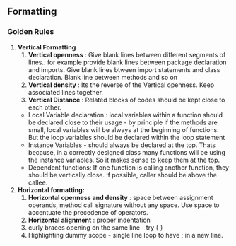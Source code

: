 ## Formatting
### Golden Rules
1. **Vertical Formatting**
    1. **Vertical openness** : Give blank lines between different segments of lines.. for example 
    provide blank lines between package declaration and imports. Give  blank lines btween import 
    statements and class declaration. Blank line between methods and so on
    2. **Vertical density** : Its the reverse of the Vertical openness. Keep associated lines 
    together.
    3. **Vertical Distance** : Related blocks of codes should be kept close to each other.  
      - Local Variable declaration : local variables within a function should be declared close to their 
      usage - by principle if the methods are small, local variables will be always at the beginning 
      of functions. But the loop variables should be declared within the loop statement
      - Instance Variables - should always be declared at the top. Thats because, in a correctly 
      designed class many functions will be using the instance variables. So it makes sense to keep 
      them at the top.
      - Dependent functions: If one function is calling another function, they should be vertically 
      close. If possible, caller should be above the callee.
2. **Horizontal formatting:**
    1. **Horizontal openness and density** : space between assignment operands, method call 
    signature without any space. Use space to accentuate the precedence of operators.
    2. **Horizontal alignment** : proper indentation
    3. curly braces opening on the same line - 
    try {
    }
    4. Highlighting dummy scope  - single line loop to have ; in a new line.
   